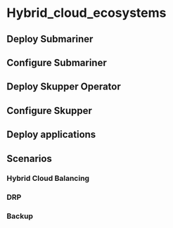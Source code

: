 # Hybrid_cloud_ecosystems

## Deploy Submariner

## Configure Submariner

## Deploy Skupper Operator

## Configure Skupper

## Deploy applications

## Scenarios

### Hybrid Cloud Balancing

### DRP

### Backup
